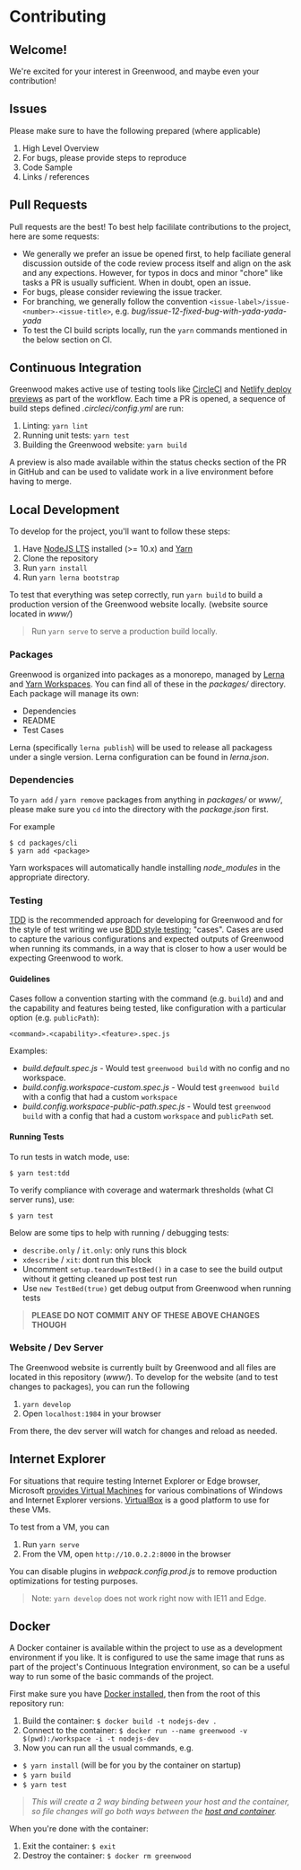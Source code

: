 # Contributing

## Welcome!
We're excited for your interest in Greenwood, and maybe even your contribution!

## Issues
Please make sure to have the following prepared (where applicable)
1. High Level Overview
1. For bugs, please provide steps to reproduce 
1. Code Sample
1. Links / references

## Pull Requests
Pull requests are the best!  To best help facililate contributions to the project, here are some requests:
- We generally we prefer an issue be opened first, to help faciliate general discussion outside of the code review process itself and align on the ask and any expections.  However, for typos in docs and minor "chore" like tasks a PR is usually sufficient.  When in doubt, open an issue.
- For bugs, please consider reviewing the issue tracker.
- For branching, we generally follow the convention `<issue-label>/issue-<number>-<issue-title>`, e.g. _bug/issue-12-fixed-bug-with-yada-yada-yada_
- To test the CI build scripts locally, run the `yarn` commands mentioned in the below section on CI.

## Continuous Integration
Greenwood makes active use of testing tools like [CircleCI](https://circleci.com/) and [Netlify deploy previews](https://www.netlify.com/blog/2016/07/20/introducing-deploy-previews-in-netlify/) as part of the workflow.  Each time a PR is opened, a sequence of build steps defined _.circleci/config.yml_ are run:
1. Linting: `yarn lint`
1. Running unit tests: `yarn test`
1. Building the Greenwood website:  `yarn build`

A preview is also made available within the status checks section of the PR in GitHub and can be used to validate work in a live environment before having to merge.

## Local Development
To develop for the project, you'll want to follow these steps:
1. Have [NodeJS LTS](https://nodejs.org) installed (>= 10.x) and [Yarn](https://yarnpkg.com/)
1. Clone the repository
1. Run `yarn install`
1. Run `yarn lerna bootstrap`

To test that everything was setep correctly, run `yarn build` to build a production version of the Greenwood website locally.  (website source located in _www/_) 

> Run `yarn serve` to serve a production build locally.


### Packages
Greenwood is organized into packages as a monorepo, managed by [Lerna](https://lerna.js.org/) and [Yarn Workspaces](https://yarnpkg.com/lang/en/docs/workspaces/).  You can find all of these in the _packages/_ directory.  Each package will manage its own:
- Dependencies
- README
- Test Cases

Lerna (specifically `lerna publish`) will be used to release all packagess under a single version.  Lerna configuration can be found in _lerna.json_.

### Dependencies
To `yarn add` / `yarn remove` packages from anything in _packages/_ or _www/_, please make sure you `cd` into the directory with the _package.json_ first.

For example
```shell
$ cd packages/cli
$ yarn add <package>
```

Yarn workspaces will automatically handle installing _node_modules_ in the appropriate directory.

### Testing
[TDD](https://en.wikipedia.org/wiki/Test-driven_development) is the recommended approach for developing for Greenwood and for the style of test writing we use [BDD style testing](https://en.wikipedia.org/wiki/Behavior-driven_development); "cases".  Cases are used to capture the various configurations and expected outputs of Greenwood when running its  commands, in a way that is closer to how a user would be expecting Greenwood to work.


#### Guidelines
Cases follow a convention starting with the command (e.g. `build`) and and the capability and features being tested, like configuration with a particular option (e.g. `publicPath`):
```shell
<command>.<capability>.<feature>.spec.js
```

Examples:
- _build.default.spec.js_ - Would test `greenwood build` with no config and no workspace.
- _build.config.workspace-custom.spec.js_ - Would test `greenwood build` with a config that had a custom `workspace`
- _build.config.workspace-public-path.spec.js_ - Would test `greenwood build` with a config that had a custom `workspace` and `publicPath` set.


#### Running Tests
To run tests in watch mode, use:
```shell
$ yarn test:tdd
```

To verify compliance with coverage and watermark thresholds (what CI server runs), use:
```shell
$ yarn test
```

Below are some tips to help with running / debugging tests:
- `describe.only` / `it.only`: only runs this block
- `xdescribe` / `xit`: dont run this block
- Uncomment `setup.teardownTestBed()` in a case to see the build output without it getting cleaned up post test run
- Use `new TestBed(true)` get debug output from Greenwood when running tests

> **PLEASE DO NOT COMMIT ANY OF THESE ABOVE CHANGES THOUGH**


### Website / Dev Server
The Greenwood website is currently built by Greenwood and all files are located in this repository (_www/_).  To develop for the website (and to test changes to packages), you can run the following
1. `yarn develop`
1. Open `localhost:1984` in your browser

From there, the dev server will watch for changes and reload as needed.

## Internet Explorer
For situations that require testing Internet Explorer or Edge browser, Microsoft [provides Virtual Machines](https://developer.microsoft.com/en-us/microsoft-edge/tools/vms/) for various combinations of Windows and Internet Explorer versions.  [VirtualBox](https://www.virtualbox.org/) is a good platform to use for these VMs.

To test from a VM, you can
1. Run `yarn serve`
1. From the VM, open `http://10.0.2.2:8000` in the browser

You can disable plugins in _webpack.config.prod.js_ to remove production optimizations for testing purposes.

> Note: `yarn develop` does not work right now with IE11 and Edge.

## Docker
A Docker container is available within the project to use as a development environment if you like.  It is configured to use the same image that runs as part of the project's Continuous Integration environment, so can be a useful way to run some of the basic commands of the project.

First make sure you have [Docker installed](https://www.docker.com/products/docker-desktop), then from the root of this repository run:
1. Build the container: `$ docker build -t nodejs-dev .`
1. Connect to the container: `$ docker run --name greenwood -v $(pwd):/workspace -i -t nodejs-dev`
1. Now you can run all the usual commands, e.g.  
  - `$ yarn install` (will be for you by the container on startup)
  - `$ yarn build`
  - `$ yarn test`

> _This will create a 2 way binding between your host and the container, so file changes will go both ways between the [host and container](https://gist.github.com/falvarez/71298b07603d32374ceb2845c3eec997)._

When you're done with the container:
1. Exit the container: `$ exit`
1. Destroy the container: `$ docker rm greenwood`